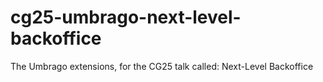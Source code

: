 # cg25-umbrago-next-level-backoffice
The Umbrago extensions, for the CG25 talk called: Next-Level Backoffice
